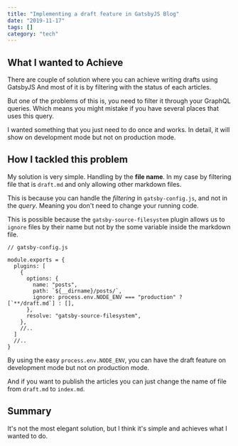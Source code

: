 ```yaml
---
title: "Implementing a draft feature in GatsbyJS Blog"
date: "2019-11-17"
tags: []
category: "tech"
---
```


## What I wanted to Achieve

There are couple of solution where you can achieve writing drafts using GatsbyJS
And most of it is by filtering with the status of each articles.

But one of the problems of this is, you need to filter it through your GraphQL queries.
Which means you might mistake if you have several places that uses this query.

I wanted something that you just need to do once and works. In detail, it will show on development mode but not on production mode.

## How I tackled this problem

My solution is very simple. Handling by the **file name**. In my case by filtering file that is `draft.md` and only allowing other markdown files.

This is because you can handle the *filtering* in `gatsby-config.js`, and not in the *query*.
Meaning you don't need to change your running code.

This is possible because the `gatsby-source-filesystem` plugin allows us to `ignore` files by their name but not by the some variable inside the markdown file.


```js{9}
// gatsby-config.js

module.exports = {
  plugins: [
    {
      options: {
        name: "posts",
        path: `${__dirname}/posts/`,
        ignore: process.env.NODE_ENV === "production" ? [`**/draft.md`] : [],
      },
      resolve: "gatsby-source-filesystem",
    },
    //..
  ]
  //..
}
```

By using the easy `process.env.NODE_ENV`, you can have the draft feature on development mode but not on production mode.

And if you want to publish the articles you can just change the name of file from `draft.md` to `index.md`.

## Summary

It's not the most elegant solution, but I think it's simple and achieves what I wanted to do.

